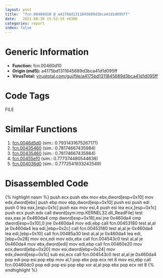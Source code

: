 ```yaml
---
layout: post
title:  "fcn.00460d10 @ a4175bd1311845689d3bca41d1d095ff"
date:   2021-08-30 15:52:19 +0300
categories: report
index: false
---
```


# Generic Information
- **Function:** fcn.00460d10
- **Origin (md5):** a4175bd1311845689d3bca41d1d095ff
- **VirusTotal:** [virustotal.com/gui/file/a4175bd1311845689d3bca41d1d095ff][virustotal_ref]

# Code Tags
<span class="tag" id="FILE">FILE</span>


# Similar Functions

1. [fcn.0046d5d0][similar_1_ref] (sim.: 0.7931431675267171)
2. [fcn.00435460][similar_2_ref] (sim.: 0.78174667435984)
3. [fcn.00435460][similar_3_ref] (sim.: 0.78174667435984)
4. [fcn.00455ef0][similar_4_ref] (sim.: 0.777374480544638)
5. [fcn.004036d0][similar_5_ref] (sim.: 0.7772541933242549)


# Disassembled Code

{% highlight nasm %}
push ecx
push ebx
mov ebx,dword[esp+0x10]
mov edx,dword[ebx]
push ebp
mov ebp,dword[esp+0x10]
push esi
push edi
push 0
lea eax,[esp+0x1c]
push eax
mov esi,4
push esi
lea ecx,[esp+0x1c]
push ecx
push edx
call dword[sym.imp.KERNEL32.dll_ReadFile]
test eax,eax
je 0x460da4
cmp dword[esp+0x18],esi
jne 0x460da4
cmp dword[esp+0x10],0
jne 0x460da4
mov edi,ebp
call fcn.00453180
test al,al
je 0x460da4
lea edi,[ebp+0x2c]
call fcn.00453180
test al,al
je 0x460da4
lea edi,[ebp+0x10]
call fcn.00485a30
test al,al
je 0x460da4
lea edi,[ebp+0x28]
mov ecx,edi
mov edx,ebx
call fcn.004543c0
test al,al
je 0x460da4
mov ebx,dword[edi]
mov edi,ebp
call fcn.00460e20
mov ecx,dword[ebp+0x20]
mov esi,dword[ebp+0x24]
mov edx,dword[esp+0x1c]
sub esi,ecx
call fcn.004543c0
test al,al
je 0x460da4
pop edi
pop esi
pop ebp
mov al,1
pop ebx
pop ecx
ret 8
mov esi,ebp
call fcn.00460dc0
pop edi
pop esi
pop ebp
xor al,al
pop ebx
pop ecx
ret 8
{% endhighlight %}


[similar_1_ref]: /report/fcn.0046d5d0@a4175bd1311845689d3bca41d1d095ff
[similar_2_ref]: /report/fcn.00435460@4fe6510221c33bf023f6abed461fc13f
[similar_3_ref]: /report/fcn.00435460@ec199daf84c7d2c754bb8d013dd4880e
[similar_4_ref]: /report/fcn.00455ef0@a4175bd1311845689d3bca41d1d095ff
[similar_5_ref]: /report/fcn.004036d0@591592f0b79217fc95d61f8c4f595f30
[virustotal_ref]: https://www.virustotal.com/gui/file/a4175bd1311845689d3bca41d1d095ff